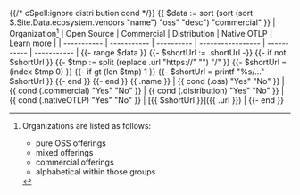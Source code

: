 {{/* cSpell:ignore distri bution cond */}}
{{ $data := sort (sort (sort $.Site.Data.ecosystem.vendors "name") "oss" "desc") "commercial" }}
| Organization[^1] | Open Source | Commercial | Distri&shy;bution | Native OTLP | Learn more  |
| ----------- | ----------- | ---------- | ----------------- | ----------- | ----------- |
{{- range $data }}
{{- $shortUrl := .shortUrl -}}
{{- if not $shortUrl  }}
    {{- $tmp := split (replace .url "https://" "") "/"  }}
    {{- $shortUrl = (index $tmp 0) }}
    {{- if gt (len $tmp) 1  }}
        {{- $shortUrl = printf "%s/…" $shortUrl  }}
    {{- end }}
{{- end }}
{{ .name }} | {{ cond (.oss) "Yes" "No" }} | {{ cond (.commercial) "Yes" "No" }} | {{ cond (.distribution) "Yes" "No" }} | {{ cond (.nativeOTLP) "Yes" "No" }} | [{{ $shortUrl }}]({{ .url }}) |
{{- end }}

[^1]: Organizations are listed as follows:
    - pure OSS offerings
    - mixed offerings
    - commercial offerings
    - alphabetical within those groups
